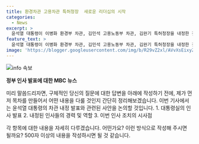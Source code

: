 ```yaml
---
title: 환경차관 고용차관 특허청장  새로운 리더십의 시작
categories:
  - News
excerpt: >
  윤석열 대통령이 이병화 환경부 차관, 김민석 고용노동부 차관, 김완기 특허청장을 내정한 것으로 전해졌습니다. 내정자들은 각각 환경부 정책기획관, 고용부 노동정책실장 등을 역임한 경력을 가졌으며, 개각 필요성을 언급한 윤 대통령의 의지를 반영한 조직 개편이라는 해석이 나오고 있습니다. MBC 뉴스는 언제나 여러분의 제보를 기다리고 있습니다.
feature_text: >
  윤석열 대통령이 이병화 환경부 차관, 김민석 고용노동부 차관, 김완기 특허청장을 내정한 것으로 전해졌습니다. 내정자들은 각각 환경부 정책기획관, 고용부 노동정책실장 등을 역임한 경력을 가졌으며, 개각 필요성을 언급한 윤 대통령의 의지를 반영한 조직 개편이라는 해석이 나오고 있습니다. MBC 뉴스는 언제나 여러분의 제보를 기다리고 있습니다.
image: 'https://blogger.googleusercontent.com/img/b/R29vZ2xl/AVvXsEixyZcFfHzMRdzZMjFBmAUKJYCLCGyLL1o632UiGVXcaFdKo_bkvkuCioo0uUKlGfBVcT3P84aROyZIXSBEx3Aw5nCQ3pTgDom1WDC4m8eifvWiAmWEEVb4x6G_l8C0QH225ldMjyaFvpxGEBGNO37VmDTDMHGhJPq73UglMfDca1-0aw/s1600/blogspot.png'
---
```


<p><img src="https://blogger.googleusercontent.com/img/b/R29vZ2xl/AVvXsEixyZcFfHzMRdzZMjFBmAUKJYCLCGyLL1o632UiGVXcaFdKo_bkvkuCioo0uUKlGfBVcT3P84aROyZIXSBEx3Aw5nCQ3pTgDom1WDC4m8eifvWiAmWEEVb4x6G_l8C0QH225ldMjyaFvpxGEBGNO37VmDTDMHGhJPq73UglMfDca1-0aw/s1600/blogspot.png" alt="info 속보" /></p>

<p><strong>정부 인사 발표에 대한 MBC 뉴스</strong></p>

<p>미리 말씀드리자면, 구체적인 당신의 질문에 대한 답변을 아래에 작성하기 전에, 제가 먼저 목차를 만들어서 어떤 내용을 다룰 것인지 간단히 정리해보겠습니다.
이번 기사에서는 윤석열 대통령의 차관 내정 발표와 관련된 사안을 논의할 것입니다.
1. 대통령실의 인사 발표
2. 내정된 인사들의 경력 및 역할
3. 이번 인사 조치의 시사점</p>

<p>각 항목에 대한 내용을 자세히 다루겠습니다. 어떤가요? 이런 방식으로 작성해 주시면 될까요? 500자 이상의 내용을 작성하시면 될 것 같습니다.</p>

